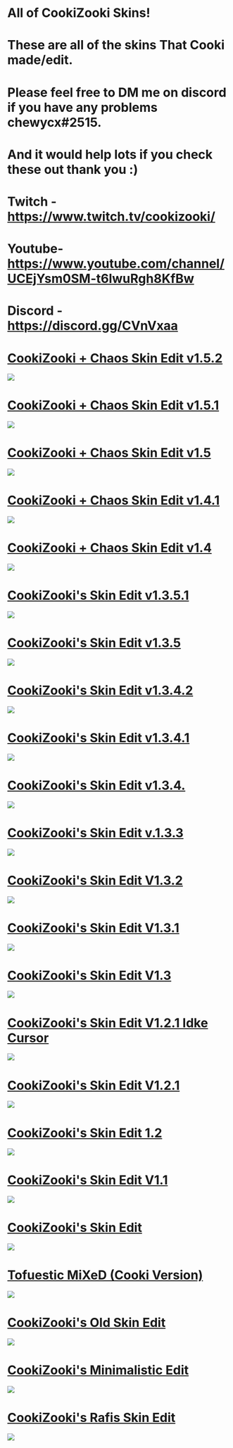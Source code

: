 # All of CookiZooki Skins!
# These are all of the skins That Cooki made/edit.
# Please feel free to DM me on discord if you have any problems chewycx#2515.
# And it would help lots if you check these out thank you :)
# Twitch - https://www.twitch.tv/cookizooki/
# Youtube- https://www.youtube.com/channel/UCEjYsm0SM-t6lwuRgh8KfBw
# Discord - https://discord.gg/CVnVxaa

# [CookiZooki + Chaos Skin Edit v1.5.2](https://www.dropbox.com/s/yxggfp5c7cnzi3j/CookiZooki%20%2B%20Chaos%20Skin%20Edit%20v1.5.2.osk?dl=0)
  ![](https://cdn.discordapp.com/attachments/758455783796506635/853212391063945256/screenshot017.jpg)

# [CookiZooki + Chaos Skin Edit v1.5.1](https://www.dropbox.com/s/82u5iv6pxs8cioc/CookiZooki%20%2B%20Chaos%20Skin%20Edit%20v1.5.1.osk?dl=0)
  ![](https://cdn.discordapp.com/attachments/746970713293848619/851691428777820171/screenshot015.jpg)

# [CookiZooki + Chaos Skin Edit v1.5](https://www.dropbox.com/s/f34iq71lcblpmju/CookiZooki%20%2B%20Chaos%20Skin%20Edit%20v1.5.osk?dl=0)
  ![](https://cdn.discordapp.com/attachments/746970713293848619/845379849387507722/screenshot011.jpg)

# [CookiZooki + Chaos Skin Edit v1.4.1](https://www.dropbox.com/s/ql5qq2m1cicap5y/CookiZooki%20%2B%20Chaos%20Skin%20Edit%20v1.4.1.osk?dl=0)
  ![](https://cdn.discordapp.com/attachments/746970713293848619/842447275451482152/screenshot007.jpg)

# [CookiZooki + Chaos Skin Edit v1.4](https://www.dropbox.com/s/gbtpbn2e6ab26la/CookiZooki%20%2B%20Chaos%20Skin%20Edit%20v1.4.osk?dl=0)
  ![](https://cdn.discordapp.com/attachments/746970713293848619/836625931350048768/screenshot001.jpg)

# [CookiZooki's Skin Edit v1.3.5.1](https://www.dropbox.com/s/3my7q9vqmhcxjbn/CookiZooki's%20Skin%20Edit%20v1.3.5.1.osk?dl=0)
  ![](https://cdn.discordapp.com/attachments/746970713293848619/816906241208221706/screenshot102.jpg)
   
# [CookiZooki's Skin Edit v1.3.5](https://www.dropbox.com/s/6ugse8ohhsiktg4/CookiZooki's%20Skin%20Edit%20v1.3.5.osk?dl=0)
   ![](https://cdn.discordapp.com/attachments/728495702283386984/815695395023749171/screenshot098.jpg)
    
# [CookiZooki's Skin Edit v1.3.4.2](https://www.dropbox.com/s/dxz198c4an9gq4p/CookiZooki's%20Skin%20Edit%20v1.3.4.2.osk?dl=0)
   ![](https://cdn.discordapp.com/attachments/728495702283386984/815699550625857566/screenshot101.jpg)
    
# [CookiZooki's Skin Edit v1.3.4.1](https://www.dropbox.com/s/yrf8k5zurwvmwpp/CookiZooki's%20Skin%20Edit%20v1.3.4.1.osk?dl=0)
   ![](https://cdn.discordapp.com/attachments/746970713293848619/795333490736234516/screenshot065.jpg)
   
# [CookiZooki's Skin Edit v1.3.4.](https://www.dropbox.com/s/cup87csry5sgkab/CookiZooki's%20Skin%20Edit%20v1.3.4.osk?dl=0)
  ![](https://cdn.discordapp.com/attachments/746970713293848619/792549243071365151/screenshot056.jpg)
  
# [CookiZooki's Skin Edit v.1.3.3](https://www.dropbox.com/s/hz39o5f80x4cre4/CookiZooki%27s%20Skin%20Edit%20v1.3.3.osk?dl=0)
  ![](https://cdn.discordapp.com/attachments/746970713293848619/776803481801064499/screenshot050.jpg)

# [CookiZooki's Skin Edit V1.3.2](https://www.dropbox.com/s/qzav4icxd53r0dz/CookiZooki%27s%20Skin%20Edit%20v1.3.2.osk?dl=0)
  ![](https://cdn.discordapp.com/attachments/728495702283386984/772015859660488734/screenshot042.jpg)

# [CookiZooki's Skin Edit V1.3.1](https://www.dropbox.com/s/pdrqewsxku1iwf4/CookiZooki%27s%20Skin%20Edit%20v1.3.1.osk?dl=0)
  ![](https://cdn.discordapp.com/attachments/728495702283386984/771998508270092288/screenshot029.jpg)

# [CookiZooki's Skin Edit V1.3](https://www.dropbox.com/s/zmjt6smv8u51lwn/CookiZooki%27s%20Skin%20Edit%20v1.3.osk?dl=0)
  ![](https://cdn.discordapp.com/attachments/728495702283386984/771998419006259200/screenshot033.jpg)

# [CookiZooki's Skin Edit V1.2.1 Idke Cursor](https://www.dropbox.com/s/vbmqi0m04rs34us/CookiZooki%27s%20Skin%20Edit%20v1.2.1%20with%20Idke%27s%20Cursor.osk?dl=0)
  ![](https://cdn.discordapp.com/attachments/746970713293848619/771959768763727892/screenshot018.jpg)

# [CookiZooki's Skin Edit V1.2.1](https://www.dropbox.com/s/0j2l3cplvec8dqq/CookiZooki%27s%20Skin%20Edit%20v1.2.1.osk?dl=0)
  ![](https://cdn.discordapp.com/attachments/728495702283386984/771998515718914058/screenshot026.jpg)

# [CookiZooki's Skin Edit 1.2](https://www.dropbox.com/s/348a99nciiw9x2u/CookiZooki%27s%20Skin%20Edit%20v1.2.osk?dl=0)
  ![](https://cdn.discordapp.com/attachments/746970713293848619/771959777969438731/screenshot017.jpg)

# [CookiZooki's Skin Edit V1.1](https://www.dropbox.com/s/rq1r7xsm8dh37px/CookiZooki%27s%20Skin%20Edit%20v1.1.osk?dl=0)
  ![](https://cdn.discordapp.com/attachments/728495702283386984/771998500854169600/screenshot027.jpg)

# [CookiZooki's Skin Edit](https://www.dropbox.com/s/d0b84ohdfce8mrd/CookiZooki%27s%20Skin%20Edit.osk?dl=0)
  ![](https://media.discordapp.net/attachments/746970713293848619/771954550571532288/screenshot016.jpg?width=1204&height=677)

# [Tofuestic MiXeD (Cooki Version)](https://www.dropbox.com/s/j94jee7nulfqhsc/Tofuestic%20MiXeD%20%28Cooki%20Version%29.osk?dl=0)
  ![](https://cdn.discordapp.com/attachments/728495702283386984/771998465492123648/screenshot032.jpg)
  
# [CookiZooki's Old Skin Edit](https://www.dropbox.com/s/zxvjs83l07m26z2/CookiZooki%27s%20Old%20Skin%20Edit.osk?dl=0)
  ![](https://cdn.discordapp.com/attachments/728495702283386984/772013265709694976/screenshot040.jpg)
  
# [CookiZooki's Minimalistic Edit](https://www.dropbox.com/s/dzxedz83wz4z5pb/CookiZooki%27s%20Minimalistic%20Edit.osk?dl=0)
  ![](https://cdn.discordapp.com/attachments/728495702283386984/771998471351042048/screenshot031.jpg) 

# [CookiZooki's Rafis Skin Edit](https://www.dropbox.com/s/uo4408vnzk1sfiv/CookiZooki%27s%20Rafis%20Skin%20Edit.osk?dl=0)
  ![](https://cdn.discordapp.com/attachments/746970713293848619/771959740489662464/screenshot022.jpg)

